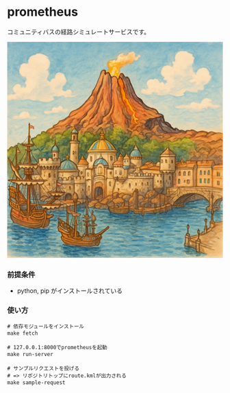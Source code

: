 # prometheus

コミュニティバスの経路シミュレートサービスです。

![prometheus](prometheus.png)

### 前提条件
* python, pip がインストールされている

### 使い方
```
# 依存モジュールをインストール
make fetch

# 127.0.0.1:8000でprometheusを起動
make run-server

# サンプルリクエストを投げる
# => リポジトリトップにroute.kmlが出力される
make sample-request
```